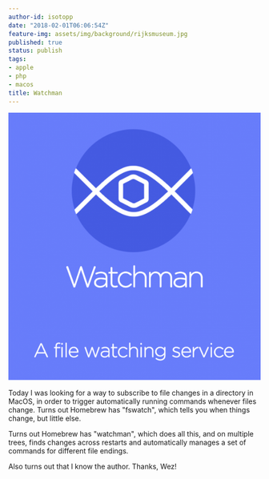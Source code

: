 ```yaml
---
author-id: isotopp
date: "2018-02-01T06:06:54Z"
feature-img: assets/img/background/rijksmuseum.jpg
published: true
status: publish
tags:
- apple
- php
- macos
title: Watchman
---
```

[![](/uploads/2018/01/watchman-603x640.png)](https://facebook.github.io/watchman/)

Today I was looking for a way to subscribe to file changes in a directory in
MacOS, in order to trigger automatically running commands whenever files
change. Turns out Homebrew has "fswatch", which tells you when things
change, but little else.

Turns out Homebrew has "watchman", which does all this, and on multiple
trees, finds changes across restarts and automatically manages a set of
commands for different file endings. 

Also turns out that I know the author. Thanks, Wez!

